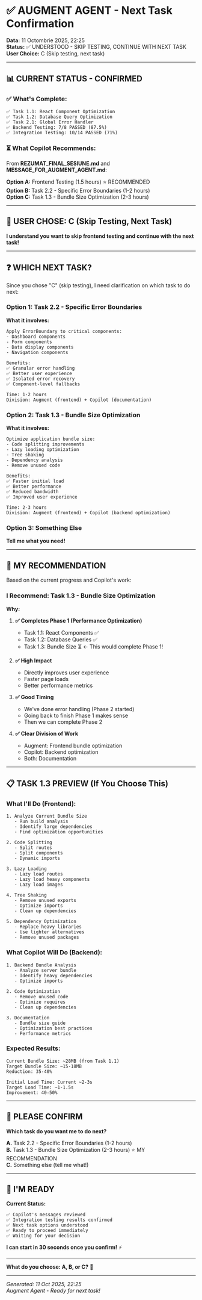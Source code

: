 # ✅ AUGMENT AGENT - Next Task Confirmation

**Data:** 11 Octombrie 2025, 22:25  
**Status:** ✅ UNDERSTOOD - SKIP TESTING, CONTINUE WITH NEXT TASK  
**User Choice:** C (Skip testing, next task)

---

## 📊 CURRENT STATUS - CONFIRMED

### ✅ What's Complete:

```
✅ Task 1.1: React Component Optimization
✅ Task 1.2: Database Query Optimization
✅ Task 2.1: Global Error Handler
✅ Backend Testing: 7/8 PASSED (87.5%)
✅ Integration Testing: 10/14 PASSED (71%)
```

### ⏳ What Copilot Recommends:

From **REZUMAT_FINAL_SESIUNE.md** and **MESSAGE_FOR_AUGMENT_AGENT.md**:

**Option A:** Frontend Testing (1.5 hours) ⭐ RECOMMENDED  
**Option B:** Task 2.2 - Specific Error Boundaries (1-2 hours)  
**Option C:** Task 1.3 - Bundle Size Optimization (2-3 hours)

---

## 🎯 USER CHOSE: C (Skip Testing, Next Task)

**I understand you want to skip frontend testing and continue with the next task!**

---

## ❓ WHICH NEXT TASK?

Since you chose "C" (skip testing), I need clarification on which task to do next:

### **Option 1: Task 2.2 - Specific Error Boundaries**

**What it involves:**
```
Apply ErrorBoundary to critical components:
- Dashboard components
- Form components
- Data display components
- Navigation components

Benefits:
✅ Granular error handling
✅ Better user experience
✅ Isolated error recovery
✅ Component-level fallbacks

Time: 1-2 hours
Division: Augment (frontend) + Copilot (documentation)
```

### **Option 2: Task 1.3 - Bundle Size Optimization**

**What it involves:**
```
Optimize application bundle size:
- Code splitting improvements
- Lazy loading optimization
- Tree shaking
- Dependency analysis
- Remove unused code

Benefits:
✅ Faster initial load
✅ Better performance
✅ Reduced bandwidth
✅ Improved user experience

Time: 2-3 hours
Division: Augment (frontend) + Copilot (backend optimization)
```

### **Option 3: Something Else**

**Tell me what you need!**

---

## 💬 MY RECOMMENDATION

Based on the current progress and Copilot's work:

### **I Recommend: Task 1.3 - Bundle Size Optimization**

**Why:**

1. **✅ Completes Phase 1 (Performance Optimization)**
   - Task 1.1: React Components ✅
   - Task 1.2: Database Queries ✅
   - Task 1.3: Bundle Size ⏳ ← This would complete Phase 1!

2. **✅ High Impact**
   - Directly improves user experience
   - Faster page loads
   - Better performance metrics

3. **✅ Good Timing**
   - We've done error handling (Phase 2 started)
   - Going back to finish Phase 1 makes sense
   - Then we can complete Phase 2

4. **✅ Clear Division of Work**
   - Augment: Frontend bundle optimization
   - Copilot: Backend optimization
   - Both: Documentation

---

## 📋 TASK 1.3 PREVIEW (If You Choose This)

### **What I'll Do (Frontend):**

```
1. Analyze Current Bundle Size
   - Run build analysis
   - Identify large dependencies
   - Find optimization opportunities

2. Code Splitting
   - Split routes
   - Split components
   - Dynamic imports

3. Lazy Loading
   - Lazy load routes
   - Lazy load heavy components
   - Lazy load images

4. Tree Shaking
   - Remove unused exports
   - Optimize imports
   - Clean up dependencies

5. Dependency Optimization
   - Replace heavy libraries
   - Use lighter alternatives
   - Remove unused packages
```

### **What Copilot Will Do (Backend):**

```
1. Backend Bundle Analysis
   - Analyze server bundle
   - Identify heavy dependencies
   - Optimize imports

2. Code Optimization
   - Remove unused code
   - Optimize requires
   - Clean up dependencies

3. Documentation
   - Bundle size guide
   - Optimization best practices
   - Performance metrics
```

### **Expected Results:**

```
Current Bundle Size: ~28MB (from Task 1.1)
Target Bundle Size: ~15-18MB
Reduction: 35-40%

Initial Load Time: Current ~2-3s
Target Load Time: ~1-1.5s
Improvement: 40-50%
```

---

## 🎯 PLEASE CONFIRM

**Which task do you want me to do next?**

**A.** Task 2.2 - Specific Error Boundaries (1-2 hours)  
**B.** Task 1.3 - Bundle Size Optimization (2-3 hours) ⭐ MY RECOMMENDATION  
**C.** Something else (tell me what!)

---

## 🚀 I'M READY

**Current Status:**

```
✅ Copilot's messages reviewed
✅ Integration testing results confirmed
✅ Next task options understood
✅ Ready to proceed immediately
✅ Waiting for your decision
```

**I can start in 30 seconds once you confirm!** ⚡

---

**What do you choose: A, B, or C?** 🎯

---

*Generated: 11 Oct 2025, 22:25*  
*Augment Agent - Ready for next task!*

